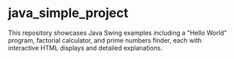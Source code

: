 # java_simple_project
This repository showcases Java Swing examples including a "Hello World" program, factorial calculator, and prime numbers finder, each with interactive HTML displays and detailed explanations.
